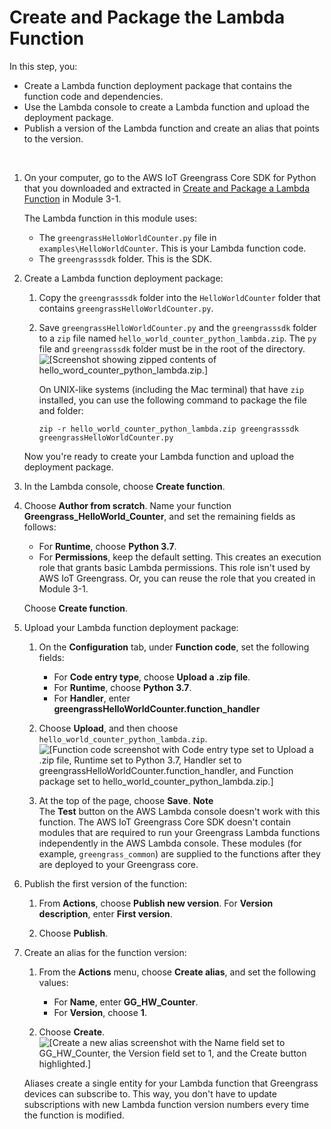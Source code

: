 # Create and Package the Lambda Function<a name="package"></a>

In this step, you:
+ Create a Lambda function deployment package that contains the function code and dependencies\.
+ Use the Lambda console to create a Lambda function and upload the deployment package\.
+ Publish a version of the Lambda function and create an alias that points to the version\.

 

1. On your computer, go to the AWS IoT Greengrass Core SDK for Python that you downloaded and extracted in [Create and Package a Lambda Function](create-lambda.md) in Module 3\-1\.

   The Lambda function in this module uses:
   + The `greengrassHelloWorldCounter.py` file in `examples\HelloWorldCounter`\. This is your Lambda function code\.
   + The `greengrasssdk` folder\. This is the SDK\.

1. Create a Lambda function deployment package:

   1. Copy the `greengrasssdk` folder into the `HelloWorldCounter` folder that contains `greengrassHelloWorldCounter.py`\.

   1. Save `greengrassHelloWorldCounter.py` and the `greengrasssdk` folder to a `zip` file named `hello_world_counter_python_lambda.zip`\. The `py` file and `greengrasssdk` folder must be in the root of the directory\.  
![\[Screenshot showing zipped contents of hello_word_counter_python_lambda.zip.\]](http://docs.aws.amazon.com/greengrass/latest/developerguide/images/gg-get-started-046.png)

      On UNIX\-like systems \(including the Mac terminal\) that have `zip` installed, you can use the following command to package the file and folder:

      ```
      zip -r hello_world_counter_python_lambda.zip greengrasssdk greengrassHelloWorldCounter.py
      ```

   Now you're ready to create your Lambda function and upload the deployment package\.

1. In the Lambda console, choose **Create function**\.

1. Choose **Author from scratch**\. Name your function **Greengrass\_HelloWorld\_Counter**, and set the remaining fields as follows:
   + For **Runtime**, choose **Python 3\.7**\.
   + For **Permissions**, keep the default setting\. This creates an execution role that grants basic Lambda permissions\. This role isn't used by AWS IoT Greengrass\. Or, you can reuse the role that you created in Module 3\-1\.

   Choose **Create function**\.

1. Upload your Lambda function deployment package:

   1. On the **Configuration** tab, under **Function code**, set the following fields:
      + For **Code entry type**, choose **Upload a \.zip file**\.
      + For **Runtime**, choose **Python 3\.7**\.
      + For **Handler**, enter **greengrassHelloWorldCounter\.function\_handler**

   1. Choose **Upload**, and then choose `hello_world_counter_python_lambda.zip`\.  
![\[Function code screenshot with Code entry type set to Upload a .zip file, Runtime set to Python 3.7, Handler set to greengrassHelloWorldCounter.function_handler, and Function package set to hello_world_counter_python_lambda.zip.\]](http://docs.aws.amazon.com/greengrass/latest/developerguide/images/gg-get-started-047.png)

   1. At the top of the page, choose **Save**\.
**Note**  
The **Test** button on the AWS Lambda console doesn't work with this function\. The AWS IoT Greengrass Core SDK doesn't contain modules that are required to run your Greengrass Lambda functions independently in the AWS Lambda console\. These modules \(for example, `greengrass_common`\) are supplied to the functions after they are deployed to your Greengrass core\.

1. Publish the first version of the function:

   1. From **Actions**, choose **Publish new version**\. For **Version description**, enter **First version**\.

   1. Choose **Publish**\.

1. Create an alias for the function version:

   1. From the **Actions** menu, choose **Create alias**, and set the following values:
      + For **Name**, enter **GG\_HW\_Counter**\.
      + For **Version**, choose **1**\.

   1. Choose **Create**\.  
![\[Create a new alias screenshot with the Name field set to GG_HW_Counter, the Version field set to 1, and the Create button highlighted.\]](http://docs.aws.amazon.com/greengrass/latest/developerguide/images/gg-get-started-048.png)

   Aliases create a single entity for your Lambda function that Greengrass devices can subscribe to\. This way, you don't have to update subscriptions with new Lambda function version numbers every time the function is modified\.